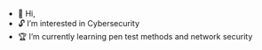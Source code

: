 - 👋 Hi, 
- 🔓  I’m interested in Cybersecurity
- 🏆 I’m currently learning pen test methods and  network security

<!---
Ng-B/Ng-B is a ✨ special ✨ repository because its `README.md` (this file) appears on your GitHub profile.
You can click the Preview link to take a look at your changes.
--->

